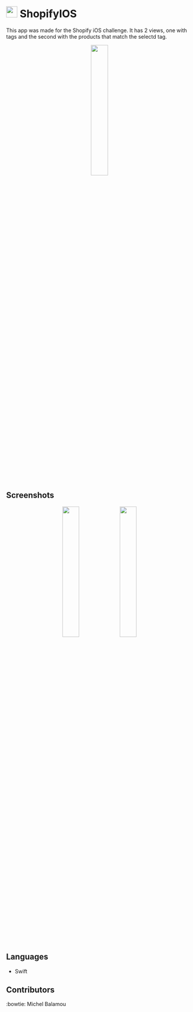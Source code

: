 # <img src="ShopifyIOS/Images/screenshots/logo.png" width="30px" height="30px"/> ShopifyIOS

  This app was made for the Shopify iOS challenge. It has 2 views, one with tags and the second with the products that match the selectd tag. 

  <p align="center">
  <img src="ShopifyIOS/Images/screenshots/ShopifyIOS.gif" width="30%"/>
  </p>

## Screenshots

  <p align="center">
  <img src="ShopifyIOS/Images/screenshots/tags.PNG" width="30%"/> <img src="ShopifyIOS/Images/screenshots/product.PNG" width="30%"/>
  </p>

## Languages

  - Swift

## Contributors
  :bowtie: Michel Balamou
